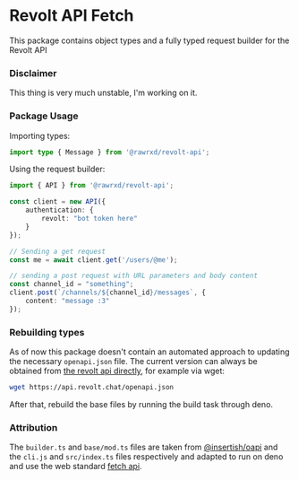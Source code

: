 # Revolt API Fetch

This package contains object types and a fully typed request builder for the Revolt API

### Disclaimer

This thing is very much unstable, I'm working on it.

### Package Usage

Importing types:

```ts
import type { Message } from '@rawrxd/revolt-api';
```

Using the request builder:

```ts
import { API } from '@rawrxd/revolt-api';

const client = new API({
    authentication: {
        revolt: "bot token here"
    }
});

// Sending a get request
const me = await client.get('/users/@me');

// sending a post request with URL parameters and body content
const channel_id = "something";
client.post(`/channels/${channel_id}/messages`, {
    content: "message :3"
});
```

### Rebuilding types

As of now this package doesn't contain an automated approach to updating the necessary `openapi.json` file. The current version can always be obtained from [the revolt api directly](https://api.revolt.chat/openapi.json), for example via wget:

```sh
wget https://api.revolt.chat/openapi.json
```

After that, rebuild the base files by running the build task through deno.

### Attribution

The `builder.ts` and `base/mod.ts` files are taken from [@insertish/oapi](https://github.com/insertish/oapi) and the `cli.js` and `src/index.ts` files respectively and adapted to run on deno and use the web standard [fetch api](https://developer.mozilla.org/en-US/docs/Web/API/Fetch_API).